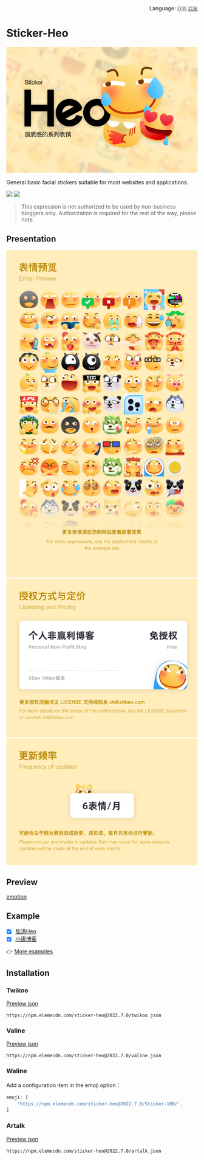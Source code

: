 <div align="right">
  Language:
  🇺🇸
  <a title="Chinese" href="/README_CN.md">🇨🇳</a>
</div>

# Sticker-Heo

![](/img/v1/%E5%B0%81%E9%9D%A2.png)

General basic facial stickers suitable for most websites and applications.

[![](https://img.shields.io/npm/v/sticker-heo)](https://www.npmjs.com/package/sticker-heo)
[![](https://img.shields.io/github/v/release/zhheo/sticker-heo)](https://github.com/zhheo/Sticker-Heo/releases)

> This expression is not authorized to be used by non-business bloggers only. Authorization is required for the rest of the way, please note.

## Presentation

![](/img/v1/%E8%A1%A8%E6%83%85%E9%A2%84%E8%A7%88.png)![](/img/v1/%E6%8E%88%E6%9D%83%E6%96%B9%E5%BC%8F%E4%B8%8E%E5%AE%9A%E4%BB%B7.png)![](/img/v1/%E6%9B%B4%E6%96%B0%E9%A2%91%E7%8E%87.png)

## Preview

[emotion](https://emotion.xiaokang.me/#/emotion/Heo-100)

## Example

- [x] [张洪Heo](https://blog.zhheo.com/)
- [x] [小康博客](https://www.antmoe.com/)

👉 [More examples](https://github.com/zhheo/Sticker-Heo/issues/15)

## Installation

### Twikoo

[Preview json](/twikoo.json)

```
https://npm.elemecdn.com/sticker-heo@2022.7.0/twikoo.json
```

### Valine

[Preview json](/valine.json)

```
https://npm.elemecdn.com/sticker-heo@2022.7.0/valine.json
```

### Waline

Add a configuration item in the emoji option：

```js
emoji: [
    'https://npm.elemecdn.com/sticker-heo@2022.7.0/Sticker-100/',
]
```

### Artalk

[Preview json](/artalk.json)

```
https://npm.elemecdn.com/sticker-heo@2022.7.0/artalk.json
```